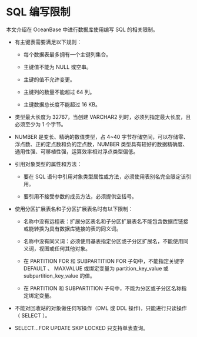 # SQL 编写限制

本文介绍在 OceanBase 中进行数据库使用编写 SQL 的相关限制。

* 有主键表需要满足以下规则：

  * 每个数据表最多拥有一个主键列集合。

  * 主键值不能为 NULL 或空串。

  * 主键的值不允许变更。

  * 主键列的数量不能超过 64 列。

  * 主键数据总长度不能超过 16 KB。

* 类型最大长度为 32767，当创建 VARCHAR2 列时，必须列指定最大长度，且必须至少为 1 个字节。

* NUMBER 是变长、精确的数值类型，占 4\~40 字节存储空间，可以存储零、浮点数、正的定点数和负的定点数，NUMBER 类型具有较好的数据精确度、通用性强、可移植性强，运算效率相对浮点类型偏低。

* 引用对象类型的属性和方法：

  * 要在 SQL 语句中引用对象类型属性或方法，必须使用表别名完全限定该引用。

  * 要引用不接受参数的成员方法，必须提供空括号。

* 使用分区扩展表名和子分区扩展表名时有以下限制：

  * 名称中没有远程表：扩展分区表名和子分区扩展表名不能包含数据库链接或能转换为具有数据库链接的表的同义词。

  * 名称中没有同义词：必须使用基表指定分区或子分区扩展名，不能使用同义词，视图或任何其他对象。

  * 在 PARTITION FOR 和 SUBPARTITION FOR 子句中，不能指定关键字 DEFAULT 、 MAXVALUE 或绑定变量为 partition_key_value 或 subpartition_key_value 的值。

  * 在 PARTITION 和 SUBPARTITION 子句中，不能为分区或子分区名称指定绑定变量。

* 不能对回收站的对象做任何写操作（DML 或 DDL 操作)，只能进行只读操作（ SELECT ）。

* SELECT...FOR UPDATE SKIP LOCKED 只支持单表查询。
